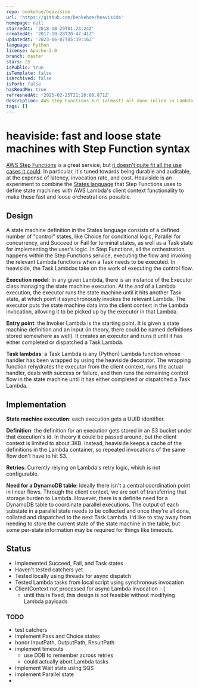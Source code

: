 ```yaml
---
repo: benkehoe/heaviside
url: 'https://github.com/benkehoe/heaviside'
homepage: null
starredAt: '2018-10-29T01:23:24Z'
createdAt: '2017-10-28T20:47:41Z'
updatedAt: '2023-06-07T05:39:16Z'
language: Python
license: Apache-2.0
branch: master
stars: 25
isPublic: true
isTemplate: false
isArchived: false
isFork: false
hasReadMe: true
refreshedAt: '2025-02-25T21:20:08.871Z'
description: AWS Step Functions but (almost) all done inline in Lambda
tags: []
---
```


# heaviside: fast and loose state machines with Step Function syntax

[AWS Step Functions](https://aws.amazon.com/step-functions/) is a great service, but [it doesn't quite fit all the use cases it could](https://serverless.zone/faas-is-stateless-and-aws-step-functions-provides-state-as-a-service-2499d4a6e412). In particular, it's tuned towards being durable and auditable, at the expense of latency, invocation rate, and cost. Heaviside is an experiment to combine the [States language](https://states-language.net/spec.html) that Step Functions uses to define state machines with AWS Lambda's client context functionality to make these fast and loose orchestrations possible.

## Design

A state machine definition in the States language consists of a defined number of "control" states, like Choice for conditional logic, Parallel for concurrency, and Succeed or Fail for terminal states, as well as a Task state for implementing the user's logic. In Step Functions, all the orchestration happens within the Step Functions service, executing the flow and invoking the relevant Lambda functions when a Task needs to be executed. In heaviside, the Task Lambdas take on the work of executing the control flow.

**Execution model**: In any given Lambda, there is an instance of the Executor class managing the state machine execution. At the *end* of a Lambda execution, the executor runs the state machine until it hits another Task state, at which point it asynchronously invokes the relevant Lambda. The executor puts the state machine data into the client context in the Lambda invocation, allowing it to be picked up by the executor in that Lambda.

**Entry point**: the Invoker Lambda is the starting point. It is given a state machine definition and an input (in theory, there could be named definitions stored somewhere as well). It creates an executor and runs it until it has either completed or dispatched a Task Lambda.

**Task lambdas**: a Task Lambda is any (Python) Lambda function whose handler has been wrapped by using the heaviside decorator. The wrapping function rehydrates the executor from the client context, runs the actual handler, deals with success or failure, and then runs the remaining control flow in the state machine until it has either completed or dispatched a Task Lambda.

## Implementation

**State machine execution**: each execution gets a UUID identifier.

**Definition**: the definition for an execution gets stored in an S3 bucket under that execution's id. In theory it could be passed around, but the client context is limited to about 3KB. Instead, heaviside keeps a cache of the definitions in the Lambda container, so repeated invocations of the same flow don't have to hit S3.

**Retries**: Currently relying on Lambda's retry logic, which is not configurable.

**Need for a DynamoDB table**: Ideally there isn't a central coordination point in linear flows. Through the client context, we are sort of transferring that storage burden to Lambda. However, there is a definite need for a DynamoDB table to coordinate parallel executions. The output of each substate in a parallel state needs to be collected and once they're all done, collated and dispatched to the next Task Lambda. I'd like to stay away from needing to store the current state of the state machine in the table, but some per-state information may be required for things like timeouts.

## Status

- Implemented Succeed, Fail, and Task states
- Haven't tested catchers yet
- Tested locally using threads for async dispatch
- Tested Lambda tasks from local script using synchronous invocation
- ClientContext not processed for async Lambda invocation :-(
  - until this is fixed, this design is not feasible without modifying Lambda payloads
 
 ### TODO
 - test catchers
 - implement Pass and Choice states
 - honor InputPath, OutputPath, ResultPath
 - implement timeouts
   - use DDB to remember across retries
   - could actually abort Lambda tasks
 - implement Wait state using SQS
 - implement Parallel state
 - 
